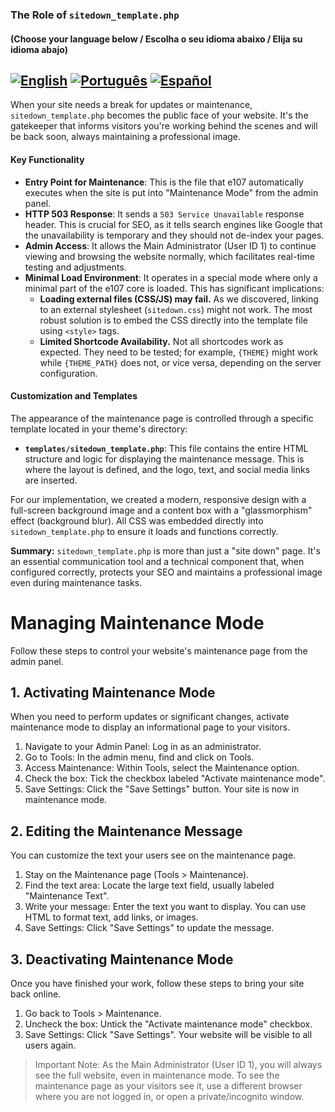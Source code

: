 ### The Role of `sitedown_template.php`

#### (Choose your language below / Escolha o seu idioma abaixo / Elija su idioma abajo)
[![English](https://img.shields.io/badge/Language-English-blue)](README.md)
[![Português](https://img.shields.io/badge/Language-Português-green)](README.pt-PT.md)
[![Español](https://img.shields.io/badge/Language-Español-red)](README.es-ES.md)
---

When your site needs a break for updates or maintenance, `sitedown_template.php` becomes the public face of your website. It's the gatekeeper that informs visitors you're working behind the scenes and will be back soon, always maintaining a professional image.

#### Key Functionality

-   **Entry Point for Maintenance**: This is the file that e107 automatically executes when the site is put into "Maintenance Mode" from the admin panel.
-   **HTTP 503 Response**: It sends a `503 Service Unavailable` response header. This is crucial for SEO, as it tells search engines like Google that the unavailability is temporary and they should not de-index your pages.
-   **Admin Access**: It allows the Main Administrator (User ID 1) to continue viewing and browsing the website normally, which facilitates real-time testing and adjustments.
-   **Minimal Load Environment**: It operates in a special mode where only a minimal part of the e107 core is loaded. This has significant implications:
    -   **Loading external files (CSS/JS) may fail.** As we discovered, linking to an external stylesheet (`sitedown.css`) might not work. The most robust solution is to embed the CSS directly into the template file using `<style>` tags.
    -   **Limited Shortcode Availability.** Not all shortcodes work as expected. They need to be tested; for example, `{THEME}` might work while `{THEME_PATH}` does not, or vice versa, depending on the server configuration.

#### Customization and Templates

The appearance of the maintenance page is controlled through a specific template located in your theme's directory:

-   **`templates/sitedown_template.php`**: This file contains the entire HTML structure and logic for displaying the maintenance message. This is where the layout is defined, and the logo, text, and social media links are inserted.

For our implementation, we created a modern, responsive design with a full-screen background image and a content box with a "glassmorphism" effect (background blur). All CSS was embedded directly into `sitedown_template.php` to ensure it loads and functions correctly.

**Summary:** `sitedown_template.php` is more than just a "site down" page. It's an essential communication tool and a technical component that, when configured correctly, protects your SEO and maintains a professional image even during maintenance tasks.

# Managing Maintenance Mode
Follow these steps to control your website's maintenance page from the admin panel.

## 1. Activating Maintenance Mode
When you need to perform updates or significant changes, activate maintenance mode to display an informational page to your visitors.

1. Navigate to your Admin Panel: Log in as an administrator.
2. Go to Tools: In the admin menu, find and click on Tools.
3. Access Maintenance: Within Tools, select the Maintenance option.
4. Check the box: Tick the checkbox labeled "Activate maintenance mode".
5. Save Settings: Click the "Save Settings" button. Your site is now in maintenance mode.

## 2. Editing the Maintenance Message
You can customize the text your users see on the maintenance page.

1. Stay on the Maintenance page (Tools > Maintenance).
2. Find the text area: Locate the large text field, usually labeled "Maintenance Text".
3. Write your message: Enter the text you want to display. You can use HTML to format text, add links, or images.
3. Save Settings: Click "Save Settings" to update the message.

## 3. Deactivating Maintenance Mode
Once you have finished your work, follow these steps to bring your site back online.

1. Go back to Tools > Maintenance.
2. Uncheck the box: Untick the "Activate maintenance mode" checkbox.
3. Save Settings: Click "Save Settings". Your website will be visible to all users again.

>Important Note: As the Main Administrator (User ID 1), you will always see the full website, even in maintenance mode. To see the maintenance page as your visitors see it, use a different browser where you are not logged in, or open a private/incognito window.
